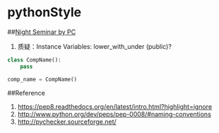 pythonStyle
===========

##[Night Seminar by PC][1]
1. 质疑：Instance Variables: lower_with_under (public)?

```python
class CompName():
    pass

comp_name = CompName()
```

  

##Reference
1. https://pep8.readthedocs.org/en/latest/intro.html?highlight=ignore
2. http://www.python.org/dev/peps/pep-0008/#naming-conventions
3. http://pychecker.sourceforge.net/



[1]: http://google-styleguide.googlecode.com/svn/trunk/pyguide.html
